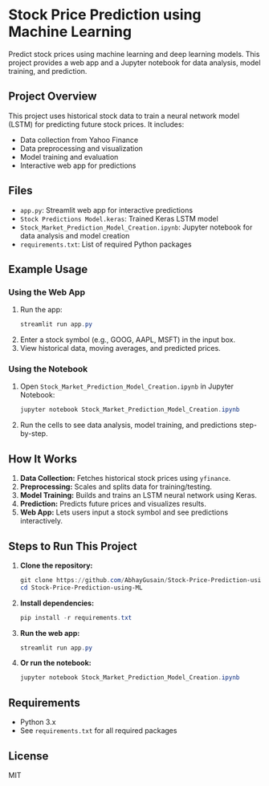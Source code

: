 

# Stock Price Prediction using Machine Learning

Predict stock prices using machine learning and deep learning models. This project provides a web app and a Jupyter notebook for data analysis, model training, and prediction.

## Project Overview
This project uses historical stock data to train a neural network model (LSTM) for predicting future stock prices. It includes:
- Data collection from Yahoo Finance
- Data preprocessing and visualization
- Model training and evaluation
- Interactive web app for predictions

## Files
- `app.py`: Streamlit web app for interactive predictions
- `Stock Predictions Model.keras`: Trained Keras LSTM model
- `Stock_Market_Prediction_Model_Creation.ipynb`: Jupyter notebook for data analysis and model creation
- `requirements.txt`: List of required Python packages

## Example Usage
### Using the Web App
1. Run the app:
	```powershell
	streamlit run app.py
	```
2. Enter a stock symbol (e.g., GOOG, AAPL, MSFT) in the input box.
3. View historical data, moving averages, and predicted prices.

### Using the Notebook
1. Open `Stock_Market_Prediction_Model_Creation.ipynb` in Jupyter Notebook:
	```powershell
	jupyter notebook Stock_Market_Prediction_Model_Creation.ipynb
	```
2. Run the cells to see data analysis, model training, and predictions step-by-step.

## How It Works
1. **Data Collection:** Fetches historical stock prices using `yfinance`.
2. **Preprocessing:** Scales and splits data for training/testing.
3. **Model Training:** Builds and trains an LSTM neural network using Keras.
4. **Prediction:** Predicts future prices and visualizes results.
5. **Web App:** Lets users input a stock symbol and see predictions interactively.

## Steps to Run This Project
1. **Clone the repository:**
	```powershell
	git clone https://github.com/AbhayGusain/Stock-Price-Prediction-using-ML.git
	cd Stock-Price-Prediction-using-ML
	```
2. **Install dependencies:**
	```powershell
	pip install -r requirements.txt
	```
3. **Run the web app:**
	```powershell
	streamlit run app.py
	```
4. **Or run the notebook:**
	```powershell
	jupyter notebook Stock_Market_Prediction_Model_Creation.ipynb
	```

## Requirements
- Python 3.x
- See `requirements.txt` for all required packages

## License
MIT
